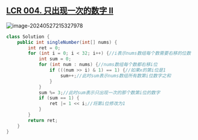 ## [LCR 004. 只出现一次的数字 II](https://leetcode.cn/problems/WGki4K/)

![image-20240527215327978](https://like-a.oss-cn-beijing.aliyuncs.com/img/image-20240527215327978.png)



```Java
class Solution {
    public int singleNumber(int[] nums) {
        int ret = 0;
        for (int i = 0; i < 32; i++) {//i表示nums数组每个数需要右移的位数
            int sum = 0;
            for (int num : nums) {//nums数组每个数都右移i位
                if (((num >> i) & 1) == 1) {//如果x的第i位是1
                    sum++;//此时sum表示nums数组所有数第i位数字之和
                }
            }
            sum %= 3;//此时sum表示只出现一次的那个数第i位的数字
            if (sum == 1) {
                ret |= 1 << i;//将第i位修改为1
            }
        }
        return ret;
    }
}
```

